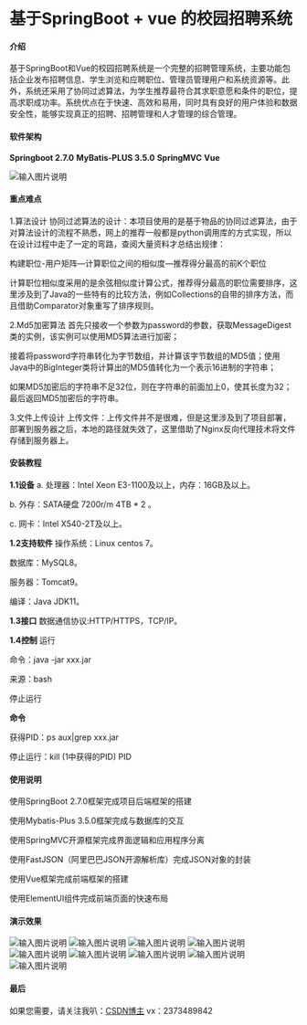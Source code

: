 # 基于SpringBoot + vue 的校园招聘系统

#### 介绍
 基于SpringBoot和Vue的校园招聘系统是一个完整的招聘管理系统，主要功能包括企业发布招聘信息、学生浏览和应聘职位、管理员管理用户和系统资源等。此外，系统还采用了协同过滤算法，为学生推荐最符合其求职意愿和条件的职位，提高求职成功率。系统优点在于快速、高效和易用，同时具有良好的用户体验和数据安全性，能够实现真正的招聘、招聘管理和人才管理的综合管理。

#### 软件架构
 **Springboot 2.7.0**   **MyBatis-PLUS 3.5.0**   **SpringMVC**   **Vue** 

![输入图片说明](Snipaste_2023-11-13_17-14-44.png)
#### 重点难点
1.算法设计
协同过滤算法的设计：本项目使用的是基于物品的协同过滤算法，由于对算法设计的流程不熟悉，网上的推荐一般都是python调用库的方式实现，所以在设计过程中走了一定的弯路，查阅大量资料才总结出规律：

构建职位-用户矩阵—计算职位之间的相似度—推荐得分最高的前K个职位

计算职位相似度采用的是余弦相似度计算公式，推荐得分最高的职位需要排序，这里涉及到了Java的一些特有的比较方法，例如Collections的自带的排序方法，而且借助Comparator对象重写了排序规则。

2.Md5加密算法
首先只接收一个参数为password的参数，获取MessageDigest类的实例，该实例可以使用MD5算法进行加密；

接着将password字符串转化为字节数组，并计算该字节数组的MD5值；使用Java中的BigInteger类将计算出的MD5值转化为一个表示16进制的字符串；

如果MD5加密后的字符串不足32位，则在字符串的前面加上0，使其长度为32；最后返回MD5加密后的字符串。

3.文件上传设计
上传文件：上传文件并不是很难，但是这里涉及到了项目部署，部署到服务器之后，本地的路径就失效了，这里借助了Nginx反向代理技术将文件存储到服务器上。
#### 安装教程

 **1.1设备** 
a. 处理器：Intel Xeon E3-1100及以上，内存：16GB及以上。

b. 外存：SATA硬盘 7200r/m 4TB * 2 。

c. 网卡：Intel X540-2T及以上。

  **1.2支持软件** 
操作系统：Linux centos 7。 

数据库：MySQL8。 

服务器：Tomcat9。

编译：Java JDK11。

 **1.3接口** 
数据通信协议:HTTP/HTTPS，TCP/IP。

 **1.4控制** 
运行 

命令：java -jar xxx.jar

来源：bash

停止运行 

 **命令**  

获得PID：ps aux|grep xxx.jar 

停止运行：kill (1中获得的PID) PID
#### 使用说明

使用SpringBoot 2.7.0框架完成项目后端框架的搭建

使用Mybatis-Plus 3.5.0框架完成与数据库的交互

使用SpringMVC开源框架完成界面逻辑和应用程序分离

使用FastJSON（阿里巴巴JSON开源解析库）完成JSON对象的封装

使用Vue框架完成前端框架的搭建

使用ElementUI组件完成前端页面的快速布局

#### 演示效果
![输入图片说明](Snipaste_2023-11-13_17-12-54.png)
![输入图片说明](Snipaste_2023-11-13_17-13-03.png)
![输入图片说明](Snipaste_2023-11-13_17-13-12.png)
![输入图片说明](Snipaste_2023-11-13_17-13-26.png)
![输入图片说明](Snipaste_2023-11-13_17-13-38.png)
![输入图片说明](Snipaste_2023-11-13_17-13-44.png)
![输入图片说明](Snipaste_2023-11-13_17-13-53.png)
![输入图片说明](Snipaste_2023-11-13_17-14-10.png)
![输入图片说明](Snipaste_2023-11-13_17-14-21.png)


#### 最后

如果您需要，请关注我叭：[CSDN博主](http://lions.blog.csdn.net)
                        vx：2373489842
